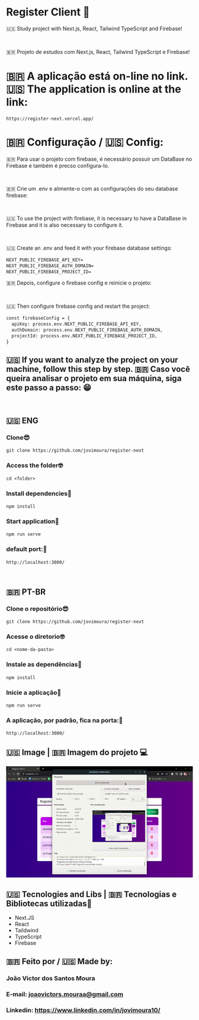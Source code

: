 # Register Client 📱

<p>
  🇺🇸 Study project with Next.js, React, Tailwind TypeScript and Firebase!
</p>

<br/>

<p>
  🇧🇷 Projeto de estudos com Next.js, React, Tailwind TypeScript e Firebase!

</p>

# 🇧🇷 A aplicação está on-line no link. 🇺🇸 The application is online at the link:

```
https://register-next.vercel.app/
```

# 🇧🇷 Configuração / 🇺🇸 Config:

<p>
   🇧🇷 Para usar o projeto com firebase, é necessário possuir um DataBase no Firebase e também é precso configura-lo.
</p>

<br/>

<p>
  🇧🇷 Crie um .env e alimente-o com as configurações do seu database firebase:
</p>

<br />

<p>
   🇺🇸 To use the project with firebase, it is necessary to have a DataBase in Firebase and it is also necessary to configure it.
</p>

<br/>

<p>
  🇺🇸 Create an .env and feed it with your firebase database settings:
</p>

```
NEXT_PUBLIC_FIREBASE_API_KEY=
NEXT_PUBLIC_FIREBASE_AUTH_DOMAIN=
NEXT_PUBLIC_FIREBASE_PROJECT_ID=
```
<p>
   🇧🇷 Depois, configure o firebase config e reinicie o projeto:
</p>

<br/>

<p>
   🇺🇸 Then configure firebase config and restart the project:
</p>

```
const firebaseConfig = {
  apiKey: process.env.NEXT_PUBLIC_FIREBASE_API_KEY,
  authDomain: process.env.NEXT_PUBLIC_FIREBASE_AUTH_DOMAIN,
  projectId: process.env.NEXT_PUBLIC_FIREBASE_PROJECT_ID,
}
```


## 🇺🇸 If you want to analyze the project on your machine, follow this step by step. 🇧🇷 Caso você queira analisar o projeto em sua máquina, siga este passo a passo: 😁

<br>

## 🇺🇸 ENG

### Clone😎

```
git clone https://github.com/jovimoura/register-next
```

### Access the folder🤓

```
cd <folder>
```
### Install dependencies🤠
```
npm install
```
### Start application🤩
```
npm run serve
```
### default port:🤗

```
http://localhost:3000/
```

<br>

## 🇧🇷 PT-BR

### Clone o repositório😎

```
git clone https://github.com/jovimoura/register-next
```

### Acesse o diretorio🤓

```
cd <nome-da-pasta>
```
### Instale as dependências🤠
```
npm install
```
### Inicie a aplicação🤩
```
npm run serve
```
### A aplicação, por padrão, fica na porta:🤗

```
http://localhost:3000/
```

## 🇺🇸 Image | 🇧🇷 Imagem do projeto  💻

<img style="width: 600px; height: 300px" src="./public/images/gif/register-gif.gif">


##  🇺🇸 Tecnologies and Libs | 🇧🇷 Tecnologias e Bibliotecas utilizadas🦉

<ul>
    <li>Next.JS</li>
    <li>React</li>
    <li>Taildwind</li>
    <li>TypeScript</li>
    <li>Firebase</li>
</ul>

##  🇧🇷 Feito por / 🇺🇸 Made by:

### João Victor dos Santos Moura
### E-mail: joaovictors.mouraa@gmail.com
### Linkedin: https://www.linkedin.com/in/jovimoura10/
